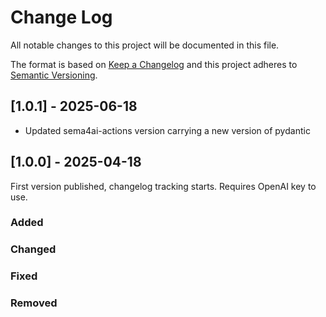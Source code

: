 # Change Log

All notable changes to this project will be documented in this file.

The format is based on [Keep a Changelog](https://keepachangelog.com/)
and this project adheres to [Semantic Versioning](https://semver.org/).

## [1.0.1] - 2025-06-18

- Updated sema4ai-actions version carrying a new version of pydantic

## [1.0.0] - 2025-04-18

First version published, changelog tracking starts. Requires OpenAI key to use.

### Added

### Changed

### Fixed

### Removed
